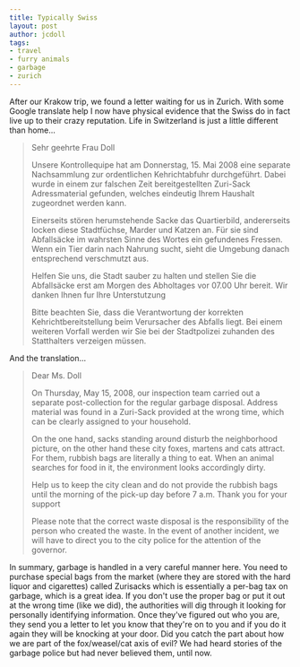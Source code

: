 ```yaml
---
title: Typically Swiss
layout: post
author: jcdoll
tags:
- travel
- furry animals
- garbage
- zurich
---
```


After our Krakow trip, we found a letter waiting for us in Zurich. With some Google translate help I now have physical evidence that the Swiss do in fact live up to their crazy reputation. Life in Switzerland is just a little different than home...

> Sehr geehrte Frau Doll
>
> Unsere Kontrollequipe hat am Donnerstag, 15. Mai 2008 eine separate Nachsammlung zur ordentlichen Kehrichtabfuhr durchgeführt. Dabei wurde in einem zur falschen Zeit bereitgestellten Zuri-Sack Adressmaterial gefunden, welches eindeutig Ihrem Haushalt zugeordnet werden kann.
>
> Einerseits stören herumstehende Sacke das Quartierbild, andererseits locken diese Stadtfüchse, Marder und Katzen an. Für sie sind Abfallsäcke im wahrsten Sinne des Wortes ein gefundenes Fressen. Wenn ein Tier darin nach Nahrung sucht, sieht die Umgebung danach entsprechend verschmutzt aus.
>
> Helfen Sie uns, die Stadt sauber zu halten und stellen Sie die Abfallsäcke erst am Morgen des Abholtages vor 07.00 Uhr bereit. Wir danken Ihnen fur Ihre Unterstutzung
>
> Bitte beachten Sie, dass die Verantwortung der korrekten Kehrichtbereitstellung beim Verursacher des Abfalls liegt. Bei einem weiteren Vorfall werden wir Sie bei der Stadtpolizei zuhanden des Statthalters verzeigen müssen.

And the translation...

> Dear Ms. Doll
>
> On Thursday, May 15, 2008, our inspection team carried out a separate post-collection for the regular garbage disposal. Address material was found in a Zuri-Sack provided at the wrong time, which can be clearly assigned to your household.
>
> On the one hand, sacks standing around disturb the neighborhood picture, on the other hand these city foxes, martens and cats attract. For them, rubbish bags are literally a thing to eat. When an animal searches for food in it, the environment looks accordingly dirty.
>
> Help us to keep the city clean and do not provide the rubbish bags until the morning of the pick-up day before 7 a.m. Thank you for your support
>
> Please note that the correct waste disposal is the responsibility of the person who created the waste. In the event of another incident, we will have to direct you to the city police for the attention of the governor.

In summary, garbage is handled in a very careful manner here. You need to purchase special bags from the market (where they are stored with the hard liquor and cigarettes) called Zurisacks which is essentially a per-bag tax on garbage, which is a great idea. If you don't use the proper bag or put it out at the wrong time (like we did), the authorities will dig through it looking for personally identifying information. Once they've figured out who you are, they send you a letter to let you know that they're on to you and if you do it again they will be knocking at your door. Did you catch the part about how we are part of the fox/weasel/cat axis of evil? We had heard stories of the garbage police but had never believed them, until now.
